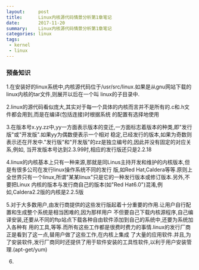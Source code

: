 ```yaml
---
layout:     post
title:      Linux内核源代码情景分析第1章笔记
date:       2017-11-20
summary:    Linux内核源代码情景分析第1章笔记
categories: linux
tags:
 - kernel
 - linux
---
```


### 预备知识

1.在安装好的linux系统中,内核源代码位于/usr/src/linux.如果是从gnu网站下载的linux内核的tar文件,则展开以后在一个叫
linux的子目录中.

2.linux的源代码看似庞大,其实对于每一个具体的内核而言并不是所有的.c和.h文件都会用到,而是在编译(包括连接)时根据系统
的配置有选择地使用

3.在版本号x.yy.zz中,yy一方面表示版本的变迁,一方面标志着版本的种类,即"发行版"或"开发版".如果yy为偶数便表示一个相对
稳定,已经发行的版本,如果为奇数则表示还在开发中."发行版"和"开发版"的zz是独立编号的,因此并没有固定的对应关系,例如,
当开发版本号达到2.3.99时,相应的发行版还只是2.2.18

4.linux的内核基本上只有一种来源,那就是同Linus主持开发和维护的内核版本,但是有很多公司在发行linux操作系统不同的发行
版,如Red Hat,Caldera等等.原则上全世界只有一个linux,所谓"某某linux"只是它的一种发行版本或修订版本.另外,不要把Linux
内核的版本与发行商自己的版本(如"Red Hat6.0")混淆,例如,Caldera2.2版的内核是2.2.5版

5.对于大多数用户,由发行商提供的这些发行版起着十分重要的作用.让用户自行配置和生成整个系统是相当困难的,因为那样用户
不但要自己下载内核源程序,自己编译安装,还要从不同的ftp站点下载各种自由软件添加到自己的系统中,还要为系统加入各种有
用的工具,等等.而所有这些工作都是很费时费力的事情.linux的发行厂商正是看到了这一点,替用户做了这些工作,在内核上集成
了大量的应用软件.并且,为了安装软件,发行厂商同时还提供了用于软件安装的工具性软件,以利于用户安装管理.(apt-get/yum)

6.
